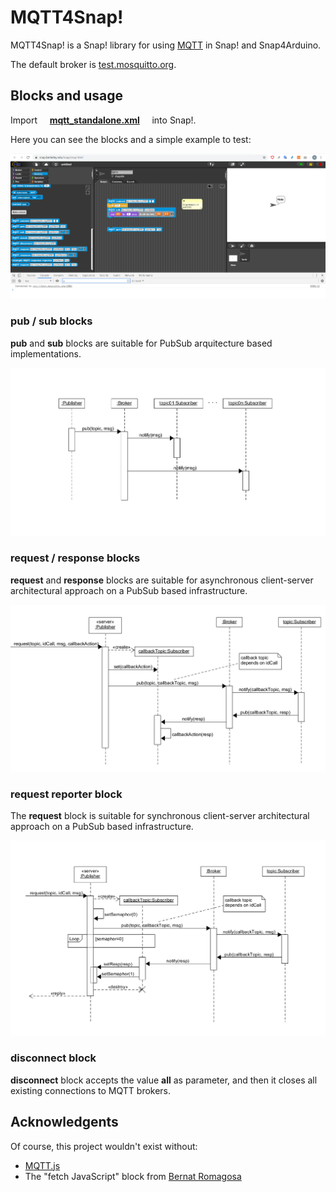 # MQTT4Snap!

MQTT4Snap! is a Snap! library for using [MQTT](https://en.wikipedia.org/wiki/MQTT) in Snap! and Snap4Arduino.

The default broker is  [test.mosquitto.org](https://test.mosquitto.org).

## Blocks and usage

Import &nbsp;&nbsp;&nbsp;   **[mqtt_standalone.xml](https://raw.githubusercontent.com/pixavier/mqtt4snap/master/mqtt-standalone.xml)**  &nbsp;&nbsp;&nbsp;  into Snap!.

Here you can see the blocks and a simple example to test:

![Minimal example](img/mqtt4snap.png)


### pub / sub blocks

**pub** and **sub** blocks are suitable for PubSub arquitecture based implementations.

![pub sub blocks](img/PubSub.png)

### request / response blocks

**request** and **response** blocks are suitable for asynchronous client-server architectural approach on a PubSub based infrastructure.

![request response blocks](img/PubSub_client-server_async.png)

### request reporter block

The **request** block is suitable for synchronous client-server architectural approach on a PubSub based infrastructure.

![request reporter block](img/PubSub_client-server_sync.png)

### disconnect block

**disconnect** block accepts the value **all** as parameter, and then it closes all existing connections to MQTT brokers.


## Acknowledgents

Of course, this project wouldn't exist without:

- [MQTT.js](https://github.com/mqttjs/MQTT.js)
- The "fetch JavaScript" block from [Bernat Romagosa](https://github.com/bromagosa)

